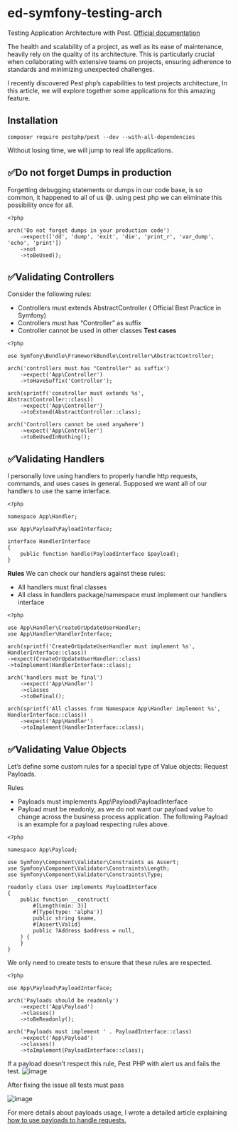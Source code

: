 # ed-symfony-testing-arch
Testing Application Architecture with Pest. [Official documentation](https://pestphp.com/docs/arch-testing)

The health and scalability of a project, as well as its ease of maintenance, heavily rely on the quality of its architecture.
This is particularly crucial when collaborating with extensive teams on projects, ensuring adherence to standards and minimizing unexpected challenges.

I recently discovered Pest php’s capabilities to test projects architecture,
In this article, we will explore together some applications for this amazing feature.

## Installation
```
composer require pestphp/pest --dev --with-all-dependencies
```

Without losing time, we will jump to real life applications.

## ✅Do not forget Dumps in production

Forgetting debugging statements or dumps in our code base, is so common, it happened to all of us 😅.
using pest php we can eliminate this possibility once for all.

```
<?php

arch('Do not forget dumps in your production code')
    ->expect(['dd', 'dump', 'exit', 'die', 'print_r', 'var_dump', 'echo', 'print'])
    ->not
    ->toBeUsed();
```

## ✅Validating Controllers

Consider the following rules:

- Controllers must extends AbstractController ( Official Best Practice in Symfony)
- Controllers must has “Controller” as suffix
- Controller cannot be used in other classes
**Test cases**

```
<?php

use Symfony\Bundle\FrameworkBundle\Controller\AbstractController;

arch('controllers must has "Controller" as suffix')
    ->expect('App\Controller')
    ->toHaveSuffix('Controller');

arch(sprintf('constroller must extends %s', AbstractController::class))
    ->expect('App\Controller')
    ->toExtend(AbstractController::class);

arch('Controllers cannot be used anywhere')
    ->expect('App\Controller')
    ->toBeUsedInNothing();
```


## ✅Validating Handlers

I personally love using handlers to properly handle http requests, commands, and uses cases in general.
Supposed we want all of our handlers to use the same interface.

```
<?php

namespace App\Handler;

use App\Payload\PayloadInterface;

interface HandlerInterface
{
    public function handle(PayloadInterface $payload);
}
```

**Rules**
We can check our handlers against these rules:

- All handlers must final classes
- All class in handlers package/namespace must implement our handlers interface

```
<?php

use App\Handler\CreateOrUpdateUserHandler;
use App\Handler\HandlerInterface;

arch(sprintf('CreateOrUpdateUserHandler must implement %s', HandlerInterface::class))
->expect(CreateOrUpdateUserHandler::class)
->toImplement(HandlerInterface::class);

arch('handlers must be final')
    ->expect('App\Handler')
    ->classes
    ->toBeFinal();

arch(sprintf('All classes from Namespace App\Handler implement %s', HandlerInterface::class))
    ->expect('App\Handler')
    ->toImplement(HandlerInterface::class);
```
  

## ✅Validating Value Objects

Let’s define some custom rules for a special type of Value objects: Request Payloads.

Rules
- Payloads must implements App\Payload\PayloadInterface
- Payload must be readonly, as we do not want our payload value to change across the business process application.
The following Payload is an example for a payload respecting rules above.

```
<?php

namespace App\Payload;

use Symfony\Component\Validator\Constraints as Assert;
use Symfony\Component\Validator\Constraints\Length;
use Symfony\Component\Validator\Constraints\Type;

readonly class User implements PayloadInterface
{
    public function __construct(
        #[Length(min: 3)]
        #[Type(type: 'alpha')]
        public string $name,
        #[Assert\Valid]
        public ?Address $address = null,
    ) {
    }
}
```

We only need to create tests to ensure that these rules are respected.

```
<?php

use App\Payload\PayloadInterface;

arch('Payloads should be readonly')
    ->expect('App\Payload')
    ->classes()
    ->toBeReadonly();

arch('Payloads must implement ' . PayloadInterface::class)
    ->expect('App\Payload')
    ->classes()
    ->toImplement(PayloadInterface::class);
```

If a payload doesn’t respect this rule, Pest PHP with alert us and fails the test.
![image](https://github.com/GrytsenkoAndrey/ed-symfony-testing-arch/assets/63291871/ce8c62b1-e286-4b77-a8c5-311392af7003)

After fixing the issue all tests must pass

![image](https://github.com/GrytsenkoAndrey/ed-symfony-testing-arch/assets/63291871/ba9239d2-3aeb-4f03-887f-331bb813b8b8)

For more details about payloads usage, I wrote a detailed article explaining [how to use payloads to handle requests.](https://medium.com/@mounir.mouih/how-to-properly-handle-requests-with-symfony-6-3-0bfc8d7726a9)


